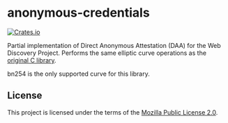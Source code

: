 # anonymous-credentials

[![Crates.io](https://img.shields.io/crates/v/anonymous-credentials?style=for-the-badge)](https://crates.io/crates/anonymous-credentials)

Partial implementation of Direct Anonymous Attestation (DAA) for the Web Discovery Project. Performs the same elliptic curve operations as the [original C library](https://github.com/whotracksme/anonymous-credentials).

bn254 is the only supported curve for this library.

## License

This project is licensed under the terms of the [Mozilla Public License 2.0](LICENSE).
